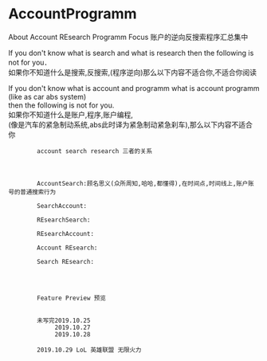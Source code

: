 # AccountProgramm
About Account REsearch Programm Focus 账户的逆向反搜索程序汇总集中

If you don't know what is search and what is research then the following is not for you．</br>
如果你不知道什么是搜索,反搜索,(程序逆向)那么以下内容不适合你,不适合你阅读　　　　　　　　　　　　</br>

If you don't know what is account and programm what is account programm (like as car abs system)</br>
then the following is not for you. </br>
如果你不知道什么是账户,程序,账户编程,</br>
(像是汽车的紧急制动系统,abs此时译为紧急制动紧急刹车),那么以下内容不适合你　　　　　　　　</br>

        
          
            account search research 三者的关系
　　　　　　 
       
            AccountSearch:顾名思义(众所周知,哈哈,都懂得),在时间点,时间线上,账户账号的普通搜索行为　
            
            SearchAccount:
                       
            REsearchSearch:
            
            REsearchAccount:
       
            Account REsearch:
            
            Search REsearch:
       
            
            
            
            Feature Preview 预览 
            
            
            未写完2019.10.25
                 2019.10.27
                 2019.10.28

            2019.10.29 LoL 英雄联盟 无限火力
 
